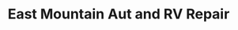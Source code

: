 ---
title: "East Mountain Aut and RV Repair"
url: /edgewood/east-mountain-aut-and-rv-repair/
shop: shop
---